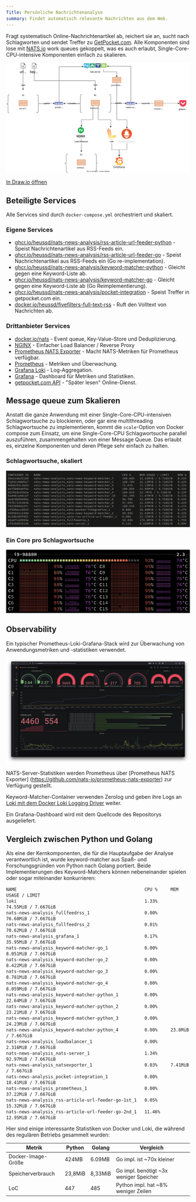 ```yaml
---
Title: Persönliche Nachrichtenanalyse
summary: Findet automatisch relevante Nachrichten aus dem Web.
---
```


Fragt systematisch Online-Nachrichtenartikel ab, reichert sie an, sucht nach Schlagworten und sendet Treffer zu [GetPocket.com](https://getpocket.com/). Alle Komponenten sind lose mit [NATS.io](https://nats.io/) work queues gekoppelt, was es auch erlaubt, Single-Core-CPU-intensive Komponenten einfach zu skalieren.

![](architecture.drawio.svg)

[In Draw.io öffnen](https://app.diagrams.net/?url=https://raw.githubusercontent.com/heussd/nats-news-analysis/main/architecture.drawio)

## Beteiligte Services

Alle Services sind durch `docker-compose.yml` orchestriert und skaliert.

### Eigene Services

<!--PYSPELL-BEGIN-IGNORE-->

- [ghcr.io/heussd/nats-news-analysis/rss-article-url-feeder-python](https://ghcr.io/heussd/nats-news-analysis/rss-article-url-feeder-python) - Speist Nachrichtenartikel aus RSS-Feeds ein.
- [ghcr.io/heussd/nats-news-analysis/rss-article-url-feeder-go](https://ghcr.io/heussd/nats-news-analysis/rss-article-url-feeder-go) - Speist Nachrichtenartikel aus RSS-Feeds ein (Go re-implementation).
- [ghcr.io/heussd/nats-news-analysis/keyword-matcher-python](https://ghcr.io/heussd/nats-news-analysis/keyword-matcher-python) - Gleicht gegen eine Keyword-Liste ab.
- [ghcr.io/heussd/nats-news-analysis/keyword-matcher-go](https://ghcr.io/heussd/nats-news-analysis/keyword-matcher-go) - Gleicht gegen eine Keyword-Liste ab (Go Reimplementierung).
- [ghcr.io/heussd/nats-news-analysis/pocket-integration](https://ghcr.io/heussd/nats-news-analysis/pocket-integration) - Speist Treffer in getpocket.com ein.
- [docker.io/heussd/fivefilters-full-text-rss](https://hub.docker.com/r/heussd/fivefilters-full-text-rss) - Ruft den Volltext von Nachrichten ab.

### Drittanbieter Services

- [docker.io/nats](https://hub.docker.com/_/nats) - Event queue, Key-Value-Store und Deduplizierung.
- [NGINX](https://www.nginx.com/) - Einfacher Load Balancer / Reverse Proxy
- [Prometheus NATS Exporter](https://github.com/nats-io/prometheus-nats-exporter) - Macht NATS-Metriken für Prometheus verfügbar.
- [Prometheus](https://prometheus.io/) - Metriken und Überwachung.
- [Grafana Loki](https://grafana.com/oss/loki/) - Log-Aggregation.
- [Grafana](https://grafana.com/grafana/) - Dashboard für Metriken und Statistiken.
- [getpocket.com API](https://getpocket.com/developer/) - "Später lesen" Online-Dienst.

<!--PYSPELL-END-IGNORE-->

## Message queue zum Skalieren

Anstatt die ganze Anwendung mit einer Single-Core-CPU-intensiven Schlagwortsuche zu blockieren, oder gar eine multithreading Schlagwortsuche zu implementieren, kommt die `scale`-Option von Docker compose zum Einsatz, um eine Single-Core-CPU Schlagwortsuche parallel auszuführen, zusammengehalten von einer Message Queue. Das erlaubt es, einzelne Komponenten und deren Pflege sehr einfach zu halten.

### Schlagwortsuche, skaliert

![](docker-container.png)

### Ein Core pro Schlagwortsuche

![](cpu-cores.png)

## Observability

Ein typischer Prometheus-Loki-Grafana-Stack wird zur Überwachung von Anwendungsmetriken und -statistiken verwendet.

![](dashboard.png)

NATS-Server-Statistiken werden Prometheus über [Prometheus NATS Exporter] (https://github.com/nats-io/prometheus-nats-exporter) zur Verfügung gestellt.

Keyword-Matcher-Container verwenden Zerolog und geben ihre Logs an [Loki mit dem Docker Loki Logging Driver](https://yuriktech.com/2020/03/21/Collecting-Docker-Logs-With-Loki/) weiter.

Ein Grafana-Dashboard wird mit dem Quellcode des Repositorys ausgeliefert.

## Vergleich zwischen Python und Golang

Als eine der Kernkomponenten, die für die Hauptaufgabe der Analyse verantwortlich ist, wurde keyword-matcher aus Spaß- und Forschungsgründen von Python nach Golang portiert. Beide Implementierungen des Keyword-Matchers können nebeneinander spielen oder sogar miteinander konkurrieren:

    NAME                                                 CPU %     MEM USAGE / LIMIT
    loki                                                 1.33%     74.55MiB / 7.667GiB
    nats-news-analysis_fullfeedrss_1                     0.00%     76.68MiB / 7.667GiB
    nats-news-analysis_fullfeedrss_2                     0.01%     70.62MiB / 7.667GiB
    nats-news-analysis_grafana_1                         0.17%     35.95MiB / 7.667GiB
    nats-news-analysis_keyword-matcher-go_1              0.00%     8.051MiB / 7.667GiB
    nats-news-analysis_keyword-matcher-go_2              0.00%     8.422MiB / 7.667GiB
    nats-news-analysis_keyword-matcher-go_3              0.00%     8.781MiB / 7.667GiB
    nats-news-analysis_keyword-matcher-go_4              0.00%     8.059MiB / 7.667GiB
    nats-news-analysis_keyword-matcher-python_1          0.00%     22.64MiB / 7.667GiB
    nats-news-analysis_keyword-matcher-python_2          0.00%     23.21MiB / 7.667GiB
    nats-news-analysis_keyword-matcher-python_3          0.00%     24.23MiB / 7.667GiB
    nats-news-analysis_keyword-matcher-python_4          0.00%     23.8MiB / 7.667GiB
    nats-news-analysis_loadbalancer_1                    0.00%     2.316MiB / 7.667GiB
    nats-news-analysis_nats-server_1                     1.34%     92.97MiB / 7.667GiB
    nats-news-analysis_natsexporter_1                    0.03%     7.41MiB / 7.667GiB
    nats-news-analysis_pocket-integration_1              0.00%     18.41MiB / 7.667GiB
    nats-news-analysis_prometheus_1                      0.00%     37.22MiB / 7.667GiB
    nats-news-analysis_rss-article-url-feeder-go-1st_1   0.05%     15.32MiB / 7.667GiB
    nats-news-analysis_rss-article-url-feeder-go-2nd_1   11.46%    12.95MiB / 7.667GiB

Hier sind einige interessante Statistiken von Docker und Loki, die während des regulären Betriebs gesammelt wurden:

| Metrik             | Python  | Golang  | Vergleich                              |
| ------------------ | ------- | ------- | -------------------------------------- |
| Docker-Image-Größe | 424MB   | 6.09MB  | Go impl. ist ~70x kleiner              |
| Speicherverbrauch  | 23,8MiB | 8,33MiB | Go impl. benötigt ~3x weniger Speicher |
| LoC                | 447     | 485     | Python impl. hat ~8% weniger Zeilen    |
